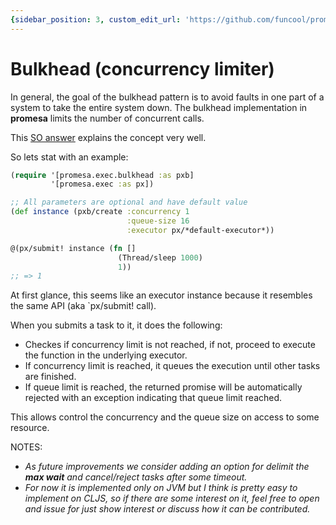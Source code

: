 ```yaml
---
{sidebar_position: 3, custom_edit_url: 'https://github.com/funcool/promesa/tree/master/doc/bulkhead.md', sidebar_label: Bulkhead (concurrency limiter)}
---
```


# Bulkhead (concurrency limiter)

In general, the goal of the bulkhead pattern is to avoid faults in one part of a system to take the
entire system down. The bulkhead implementation in **promesa** limits the number of concurrent
calls.

This [SO answer][0] explains the concept very well.


So lets stat with an example:

```clojure
(require '[promesa.exec.bulkhead :as pxb]
         '[promesa.exec :as px])

;; All parameters are optional and have default value
(def instance (pxb/create :concurrency 1
                          :queue-size 16
                          :executor px/*default-executor*))

@(px/submit! instance (fn []
                        (Thread/sleep 1000)
                        1))
;; => 1
```

At first glance, this seems like an executor instance because it resembles the same API (aka
`px/submit! call).

When you submits a task to it, it does the following:

- Checkes if concurrency limit is not reached, if not, proceed to execute the function in the
  underlying executor.
- If concurrency limit is reached, it queues the execution until other tasks are finished.
- If queue limit is reached, the returned promise will be automatically rejected with an exception
  indicating that queue limit reached.

This allows control the concurrency and the queue size on access to some resource.


NOTES:

- _As future improvements we consider adding an option for delimit the **max wait** and
  cancel/reject tasks after some timeout._
- _For now it is implemented only on JVM but I think is pretty easy to implement on CLJS, so if
  there are some interest on it, feel free to open and issue for just show interest or discuss how
  it can be contributed._

[0]: https://stackoverflow.com/questions/30391809/what-is-bulkhead-pattern-used-by-hystrix
